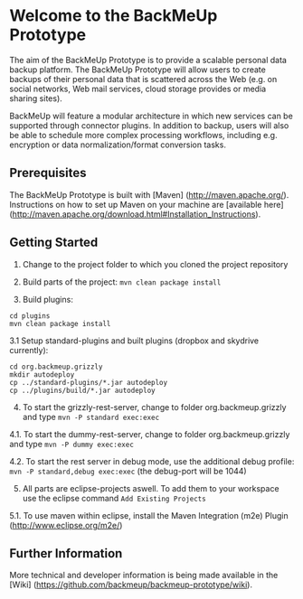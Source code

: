 # Welcome to the BackMeUp Prototype

The aim of the BackMeUp Prototype is to provide a scalable personal data backup platform.
The BackMeUp Prototype will allow users to create backups of their personal data that is scattered across
the Web (e.g. on social networks, Web mail services, cloud storage provides or media sharing sites). 

BackMeUp will feature a modular architecture in which new services can be supported through connector plugins.
In addition to backup, users will also be able to schedule more complex processing workflows, including e.g.
encryption or data normalization/format conversion tasks.

## Prerequisites

The BackMeUp Prototype is built with [Maven] (http://maven.apache.org/).
Instructions on how to set up Maven on your machine are [available here] 
(http://maven.apache.org/download.html#Installation_Instructions).

## Getting Started

1. Change to the project folder to which you cloned the project repository

2. Build parts of the project: `mvn clean package install`

3. Build plugins: 
```
cd plugins
mvn clean package install
```

3.1 Setup standard-plugins and built plugins (dropbox and skydrive currently):
```
cd org.backmeup.grizzly
mkdir autodeploy
cp ../standard-plugins/*.jar autodeploy
cp ../plugins/build/*.jar autodeploy
```

4. To start the grizzly-rest-server, change to folder org.backmeup.grizzly and type `mvn -P standard exec:exec`

4.1. To start the dummy-rest-server, change to folder org.backmeup.grizzly and type `mvn -P dummy exec:exec`

4.2. To start the rest server in debug mode, use the additional debug profile: `mvn -P standard,debug exec:exec` (the debug-port will be 1044)

5. All parts are eclipse-projects aswell. To add them to your workspace use the eclipse command `Add Existing Projects`

5.1. To use maven within eclipse, install the Maven Integration (m2e) Plugin (http://www.eclipse.org/m2e/)

## Further Information 

More technical and developer information is being made available in the
[Wiki] (https://github.com/backmeup/backmeup-prototype/wiki).

